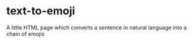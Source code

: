 # text-to-emoji
A little HTML page which converts a sentence in natural language into a chain of emojis

